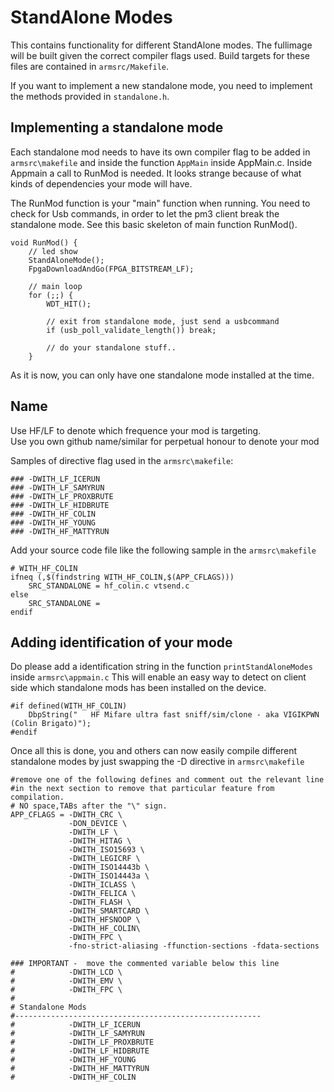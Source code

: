 # StandAlone Modes

This contains functionality for different StandAlone modes. The fullimage will be built given the correct compiler flags used. Build targets for these files are contained in `armsrc/Makefile`.

If you want to implement a new standalone mode, you need to implement the methods provided in `standalone.h`.

## Implementing a standalone mode

Each standalone mod needs to have its own compiler flag to be added in `armsrc\makefile` and inside the function `AppMain` inside  AppMain.c.  Inside Appmain a call to RunMod is needed.  It looks strange because of what kinds of dependencies your mode will have.  

The RunMod function is your "main" function when running.  You need to check for Usb commands,  in order to let the pm3 client break the standalone mode.  See this basic skeleton of main function RunMod().
````
void RunMod() {
	// led show
	StandAloneMode();
	FpgaDownloadAndGo(FPGA_BITSTREAM_LF);

	// main loop
	for (;;) {		
		WDT_HIT();
		
		// exit from standalone mode, just send a usbcommand
		if (usb_poll_validate_length()) break;
		
		// do your standalone stuff..
	}
````

As it is now, you can only have one standalone mode installed at the time.  

## Name
Use HF/LF to denote which frequence your mod is targeting.  
Use you own github name/similar for perpetual honour to denote your mod

Samples of directive flag used in the `armsrc\makefile`:
```
### -DWITH_LF_ICERUN
### -DWITH_LF_SAMYRUN
### -DWITH_LF_PROXBRUTE
### -DWITH_LF_HIDBRUTE
### -DWITH_HF_COLIN
### -DWITH_HF_YOUNG
### -DWITH_HF_MATTYRUN
```
Add your source code file like the following sample in the `armsrc\makefile`

```
# WITH_HF_COLIN
ifneq (,$(findstring WITH_HF_COLIN,$(APP_CFLAGS)))
	SRC_STANDALONE = hf_colin.c vtsend.c
else
	SRC_STANDALONE =
endif
```

## Adding identification of your mode
Do please add a identification string in the function `printStandAloneModes` inside `armsrc\appmain.c`
This will enable an easy way to detect on client side which standalone mods has been installed on the device.
```
#if defined(WITH_HF_COLIN)
    DbpString("   HF Mifare ultra fast sniff/sim/clone - aka VIGIKPWN (Colin Brigato)");
#endif
````

Once all this is done, you and others can now easily compile different standalone modes by just swapping the -D directive in `armsrc\makefile`

````
#remove one of the following defines and comment out the relevant line
#in the next section to remove that particular feature from compilation.
# NO space,TABs after the "\" sign.  
APP_CFLAGS = -DWITH_CRC \
			 -DON_DEVICE \
			 -DWITH_LF \
			 -DWITH_HITAG \
 			 -DWITH_ISO15693 \
			 -DWITH_LEGICRF \
			 -DWITH_ISO14443b \
			 -DWITH_ISO14443a \
			 -DWITH_ICLASS \
			 -DWITH_FELICA \
			 -DWITH_FLASH \
			 -DWITH_SMARTCARD \
			 -DWITH_HFSNOOP \
			 -DWITH_HF_COLIN\
			 -DWITH_FPC \
			 -fno-strict-aliasing -ffunction-sections -fdata-sections

### IMPORTANT -  move the commented variable below this line
#			 -DWITH_LCD \
#			 -DWITH_EMV \
#			 -DWITH_FPC \
#
# Standalone Mods
#-------------------------------------------------------
#			 -DWITH_LF_ICERUN
#			 -DWITH_LF_SAMYRUN
#			 -DWITH_LF_PROXBRUTE
#			 -DWITH_LF_HIDBRUTE
#			 -DWITH_HF_YOUNG
#			 -DWITH_HF_MATTYRUN
#			 -DWITH_HF_COLIN
````
